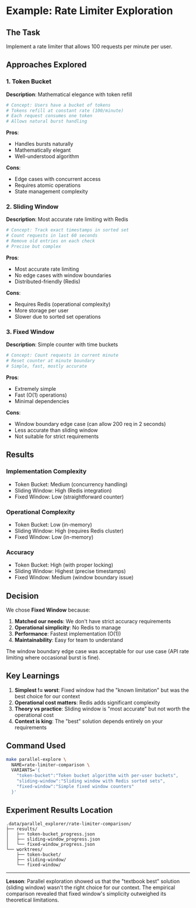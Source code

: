 # Example: Rate Limiter Exploration

## The Task

Implement a rate limiter that allows 100 requests per minute per user.

## Approaches Explored

### 1. Token Bucket
**Description**: Mathematical elegance with token refill

```python
# Concept: Users have a bucket of tokens
# Tokens refill at constant rate (100/minute)
# Each request consumes one token
# Allows natural burst handling
```

**Pros**:
- Handles bursts naturally
- Mathematically elegant
- Well-understood algorithm

**Cons**:
- Edge cases with concurrent access
- Requires atomic operations
- State management complexity

### 2. Sliding Window
**Description**: Most accurate rate limiting with Redis

```python
# Concept: Track exact timestamps in sorted set
# Count requests in last 60 seconds
# Remove old entries on each check
# Precise but complex
```

**Pros**:
- Most accurate rate limiting
- No edge cases with window boundaries
- Distributed-friendly (Redis)

**Cons**:
- Requires Redis (operational complexity)
- More storage per user
- Slower due to sorted set operations

### 3. Fixed Window
**Description**: Simple counter with time buckets

```python
# Concept: Count requests in current minute
# Reset counter at minute boundary
# Simple, fast, mostly accurate
```

**Pros**:
- Extremely simple
- Fast (O(1) operations)
- Minimal dependencies

**Cons**:
- Window boundary edge case (can allow 200 req in 2 seconds)
- Less accurate than sliding window
- Not suitable for strict requirements

## Results

### Implementation Complexity
- Token Bucket: Medium (concurrency handling)
- Sliding Window: High (Redis integration)
- Fixed Window: Low (straightforward counter)

### Operational Complexity
- Token Bucket: Low (in-memory)
- Sliding Window: High (requires Redis cluster)
- Fixed Window: Low (in-memory)

### Accuracy
- Token Bucket: High (with proper locking)
- Sliding Window: Highest (precise timestamps)
- Fixed Window: Medium (window boundary issue)

## Decision

We chose **Fixed Window** because:

1. **Matched our needs**: We don't have strict accuracy requirements
2. **Operational simplicity**: No Redis to manage
3. **Performance**: Fastest implementation (O(1))
4. **Maintainability**: Easy for team to understand

The window boundary edge case was acceptable for our use case (API rate limiting where occasional burst is fine).

## Key Learnings

1. **Simplest != worst**: Fixed window had the "known limitation" but was the best choice for our context
2. **Operational cost matters**: Redis adds significant complexity
3. **Theory vs practice**: Sliding window is "most accurate" but not worth the operational cost
4. **Context is king**: The "best" solution depends entirely on your requirements

## Command Used

```bash
make parallel-explore \
  NAME=rate-limiter-comparison \
  VARIANTS='{
    "token-bucket":"Token bucket algorithm with per-user buckets",
    "sliding-window":"Sliding window with Redis sorted sets",
    "fixed-window":"Simple fixed window counters"
  }'
```

## Experiment Results Location

```
.data/parallel_explorer/rate-limiter-comparison/
├── results/
│   ├── token-bucket_progress.json
│   ├── sliding-window_progress.json
│   └── fixed-window_progress.json
└── worktrees/
    ├── token-bucket/
    ├── sliding-window/
    └── fixed-window/
```

---

**Lesson**: Parallel exploration showed us that the "textbook best" solution (sliding window) wasn't the right choice for our context. The empirical comparison revealed that fixed window's simplicity outweighed its theoretical limitations.
